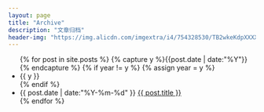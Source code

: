 ```yaml
---
layout: page
title: "Archive"
description: "文章归档"
header-img: "https://img.alicdn.com/imgextra/i4/754328530/TB2wkeKdpXXXXcIXXXXXXXXXXXX-754328530.jpg"
---
```



<ul class="listing">
{% for post in site.posts %}
  {% capture y %}{{post.date | date:"%Y"}}{% endcapture %}
  {% if year != y %}
    {% assign year = y %}
    <li class="listing-seperator">{{ y }}</li>
  {% endif %}
  <li class="listing-item">
    <time datetime="{{ post.date | date:"%Y-%m-%d" }}">{{ post.date | date:"%Y-%m-%d" }}</time>
    <a href="{{ post.url }}" title="{{ post.title }}">{{ post.title }}</a>
  </li>
{% endfor %}
</ul>
